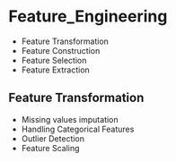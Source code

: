 # Feature_Engineering
 - Feature Transformation
 - Feature Construction
 - Feature Selection
 - Feature Extraction

## Feature Transformation 
 - Missing values imputation
 - Handling Categorical Features
 - Outlier Detection
 - Feature Scaling

